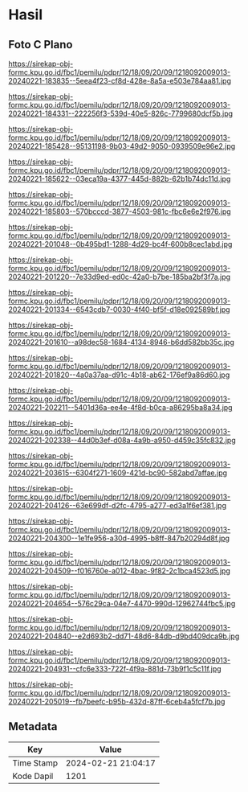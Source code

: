 # Hasil

## Foto C Plano

https://sirekap-obj-formc.kpu.go.id/fbc1/pemilu/pdpr/12/18/09/20/09/1218092009013-20240221-183835--5eea4f23-cf8d-428e-8a5a-e503e784aa81.jpg

https://sirekap-obj-formc.kpu.go.id/fbc1/pemilu/pdpr/12/18/09/20/09/1218092009013-20240221-184331--222256f3-539d-40e5-826c-7799680dcf5b.jpg

https://sirekap-obj-formc.kpu.go.id/fbc1/pemilu/pdpr/12/18/09/20/09/1218092009013-20240221-185428--95131198-9b03-49d2-9050-0939509e96e2.jpg

https://sirekap-obj-formc.kpu.go.id/fbc1/pemilu/pdpr/12/18/09/20/09/1218092009013-20240221-185622--03eca19a-4377-445d-882b-62b1b74dc11d.jpg

https://sirekap-obj-formc.kpu.go.id/fbc1/pemilu/pdpr/12/18/09/20/09/1218092009013-20240221-185803--570bcccd-3877-4503-981c-fbc6e6e2f976.jpg

https://sirekap-obj-formc.kpu.go.id/fbc1/pemilu/pdpr/12/18/09/20/09/1218092009013-20240221-201048--0b495bd1-1288-4d29-bc4f-600b8cec1abd.jpg

https://sirekap-obj-formc.kpu.go.id/fbc1/pemilu/pdpr/12/18/09/20/09/1218092009013-20240221-201220--7e33d9ed-ed0c-42a0-b7be-185ba2bf3f7a.jpg

https://sirekap-obj-formc.kpu.go.id/fbc1/pemilu/pdpr/12/18/09/20/09/1218092009013-20240221-201334--6543cdb7-0030-4f40-bf5f-d18e092589bf.jpg

https://sirekap-obj-formc.kpu.go.id/fbc1/pemilu/pdpr/12/18/09/20/09/1218092009013-20240221-201610--a98dec58-1684-4134-8946-b6dd582bb35c.jpg

https://sirekap-obj-formc.kpu.go.id/fbc1/pemilu/pdpr/12/18/09/20/09/1218092009013-20240221-201820--4a0a37aa-d91c-4b18-ab62-176ef9a86d60.jpg

https://sirekap-obj-formc.kpu.go.id/fbc1/pemilu/pdpr/12/18/09/20/09/1218092009013-20240221-202211--5401d36a-ee4e-4f8d-b0ca-a86295ba8a34.jpg

https://sirekap-obj-formc.kpu.go.id/fbc1/pemilu/pdpr/12/18/09/20/09/1218092009013-20240221-202338--44d0b3ef-d08a-4a9b-a950-d459c35fc832.jpg

https://sirekap-obj-formc.kpu.go.id/fbc1/pemilu/pdpr/12/18/09/20/09/1218092009013-20240221-203615--6304f271-1609-421d-bc90-582abd7affae.jpg

https://sirekap-obj-formc.kpu.go.id/fbc1/pemilu/pdpr/12/18/09/20/09/1218092009013-20240221-204126--63e699df-d2fc-4795-a277-ed3a1f6ef381.jpg

https://sirekap-obj-formc.kpu.go.id/fbc1/pemilu/pdpr/12/18/09/20/09/1218092009013-20240221-204300--1e1fe956-a30d-4995-b8ff-847b20294d8f.jpg

https://sirekap-obj-formc.kpu.go.id/fbc1/pemilu/pdpr/12/18/09/20/09/1218092009013-20240221-204509--f016760e-a012-4bac-9f82-2c1bca4523d5.jpg

https://sirekap-obj-formc.kpu.go.id/fbc1/pemilu/pdpr/12/18/09/20/09/1218092009013-20240221-204654--576c29ca-04e7-4470-990d-12962744fbc5.jpg

https://sirekap-obj-formc.kpu.go.id/fbc1/pemilu/pdpr/12/18/09/20/09/1218092009013-20240221-204840--e2d693b2-dd71-48d6-84db-d9bd409dca9b.jpg

https://sirekap-obj-formc.kpu.go.id/fbc1/pemilu/pdpr/12/18/09/20/09/1218092009013-20240221-204931--cfc6e333-722f-4f9a-881d-73b9f1c5c11f.jpg

https://sirekap-obj-formc.kpu.go.id/fbc1/pemilu/pdpr/12/18/09/20/09/1218092009013-20240221-205019--fb7beefc-b95b-432d-87ff-6ceb4a5fcf7b.jpg


## Metadata

| Key        | Value               |
| ---------- | ------------------- |
| Time Stamp | 2024-02-21 21:04:17 |
| Kode Dapil | 1201                |



